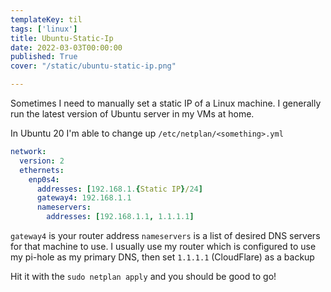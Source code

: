 ```yaml
---
templateKey: til
tags: ['linux']
title: Ubuntu-Static-Ip
date: 2022-03-03T00:00:00
published: True
cover: "/static/ubuntu-static-ip.png"

---
```


Sometimes I need to manually set a static IP of a Linux machine. I generally run the latest version of Ubuntu server in my VMs at home.

In Ubuntu 20 I'm able to change up `/etc/netplan/<something>.yml`

```yaml
network:
  version: 2
  ethernets:
    enp0s4:
      addresses: [192.168.1.{Static IP}/24]
      gateway4: 192.168.1.1
      nameservers:
        addresses: [192.168.1.1, 1.1.1.1]
```

`gateway4` is your router address
`nameservers` is a list of desired DNS servers for that machine to use. I  usually use my router which is configured to use my pi-hole as my primary DNS, then set  `1.1.1.1` (CloudFlare) as a backup

Hit it with the `sudo netplan apply` and you should be good to go!
